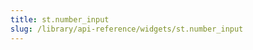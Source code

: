 ```yaml
---
title: st.number_input
slug: /library/api-reference/widgets/st.number_input
---
```


<Autofunction function="streamlit.number_input" />